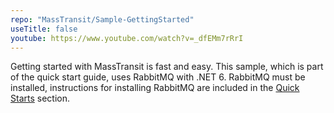 ```yaml
---
repo: "MassTransit/Sample-GettingStarted"
useTitle: false
youtube: https://www.youtube.com/watch?v=_dfEMm7rRrI
---
```


Getting started with MassTransit is fast and easy. This sample, which is part of the quick start guide, uses RabbitMQ with .NET 6. RabbitMQ must be installed, instructions for installing RabbitMQ are included in the [Quick Starts](/quick-starts/rabbitmq) section.

